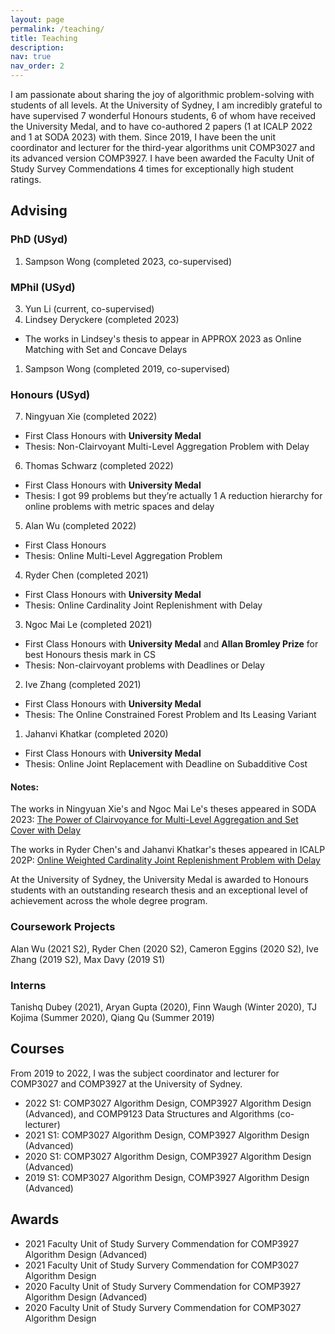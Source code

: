 ```yaml
---
layout: page
permalink: /teaching/
title: Teaching
description: 
nav: true
nav_order: 2
---
```


I am passionate about sharing the joy of algorithmic problem-solving with students of all levels. At the University of Sydney, I am incredibly grateful to have supervised 7 wonderful Honours students, 6 of whom have received the University Medal, and to have co-authored 2 papers (1 at ICALP 2022 and 1 at SODA 2023) with them. Since 2019, I have been the unit coordinator and lecturer for the third-year algorithms unit COMP3027 and its advanced version COMP3927. I have been awarded the Faculty Unit of Study Survey Commendations 4 times for exceptionally high student ratings.

## Advising

### PhD (USyd)
1. Sampson Wong (completed 2023, co-supervised)

### MPhil (USyd)
3. Yun Li (current, co-supervised)
2. Lindsey Deryckere (completed 2023)
 * The works in Lindsey's thesis to appear in APPROX 2023 as Online Matching with Set and Concave Delays
1. Sampson Wong (completed 2019, co-supervised)

### Honours (USyd)
7. Ningyuan Xie (completed 2022)
 * First Class Honours with **University Medal**
 * Thesis: Non-Clairvoyant Multi-Level Aggregation Problem with Delay
6. Thomas Schwarz (completed 2022)
 * First Class Honours with **University Medal**
 * Thesis: I got 99 problems but they’re actually 1 A reduction hierarchy for online problems with metric spaces and delay
5. Alan Wu (completed 2022)
 * First Class Honours
 * Thesis: Online Multi-Level Aggregation Problem
4. Ryder Chen (completed 2021) 
 * First Class Honours with **University Medal**
 * Thesis: Online Cardinality Joint Replenishment with Delay
3. Ngoc Mai Le (completed 2021)
 * First Class Honours with **University Medal** and **Allan Bromley Prize** for best Honours thesis mark in CS
 * Thesis: Non-clairvoyant problems with Deadlines or Delay
2. Ive Zhang (completed 2021) 
 * First Class Honours with **University Medal**
 * Thesis: The Online Constrained Forest Problem and Its Leasing Variant
1. Jahanvi Khatkar (completed 2020) 
 * First Class Honours with **University Medal**
 * Thesis: Online Joint Replacement with Deadline on Subadditive Cost

#### Notes:

The works in Ningyuan Xie's and Ngoc Mai Le's theses appeared in SODA 2023: [The Power of Clairvoyance for Multi-Level Aggregation and Set Cover with Delay](https://doi.org/10.1137/1.9781611977554.ch59)

The works in Ryder Chen's and Jahanvi Khatkar's theses appeared in ICALP 202P: [Online Weighted Cardinality Joint Replenishment Problem with Delay](https://doi.org/10.4230/LIPIcs.ICALP.2022.40)

At the University of Sydney, the University Medal is awarded to Honours students with an outstanding research thesis and an exceptional level of achievement across the whole degree program.

### Coursework Projects

Alan Wu (2021 S2), Ryder Chen (2020 S2), Cameron Eggins (2020 S2), Ive Zhang (2019 S2), Max Davy (2019 S1)

### Interns

Tanishq Dubey (2021), Aryan Gupta (2020), Finn Waugh (Winter 2020), TJ Kojima (Summer 2020), Qiang Qu (Summer 2019)

## Courses
From 2019 to 2022, I was the subject coordinator and lecturer for COMP3027 and COMP3927 at the University of Sydney.

- 2022 S1: COMP3027 Algorithm Design, COMP3927 Algorithm Design (Advanced), and COMP9123 Data Structures and Algorithms (co-lecturer)
- 2021 S1: COMP3027 Algorithm Design, COMP3927 Algorithm Design (Advanced)
- 2020 S1: COMP3027 Algorithm Design, COMP3927 Algorithm Design (Advanced)
- 2019 S1: COMP3027 Algorithm Design, COMP3927 Algorithm Design (Advanced)

## Awards 

- 2021 Faculty Unit of Study Survery Commendation for COMP3927 Algorithm Design (Advanced)
- 2021 Faculty Unit of Study Survery Commendation for COMP3027 Algorithm Design
- 2020 Faculty Unit of Study Survery Commendation for COMP3927 Algorithm Design (Advanced)
- 2020 Faculty Unit of Study Survery Commendation for COMP3027 Algorithm Design

